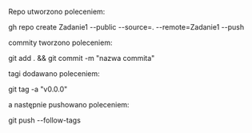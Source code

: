 Repo utworzono poleceniem:

gh repo create Zadanie1 --public --source=. --remote=Zadanie1 --push

commity tworzono poleceniem:

git add . && git commit -m "nazwa commita"

tagi dodawano poleceniem:

git tag -a "v0.0.0"

a następnie pushowano poleceniem:

git push --follow-tags
